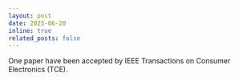 ```yaml
---
layout: post
date: 2025-06-20
inline: true
related_posts: false
---
```


One paper have been accepted by IEEE Transactions on Consumer Electronics (TCE).
